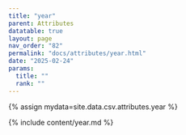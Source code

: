 ```yaml
---
title: "year"
parent: Attributes
datatable: true
layout: page
nav_order: "82"
permalink: "docs/attributes/year.html"
date: "2025-02-24"
params:
  title: ""
  rank: ""
---
```

{% assign mydata=site.data.csv.attributes.year %} 

{% include content/year.md %}
